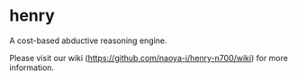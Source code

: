 henry
=====

A cost-based abductive reasoning engine.

Please visit our wiki (https://github.com/naoya-i/henry-n700/wiki) for more information.
